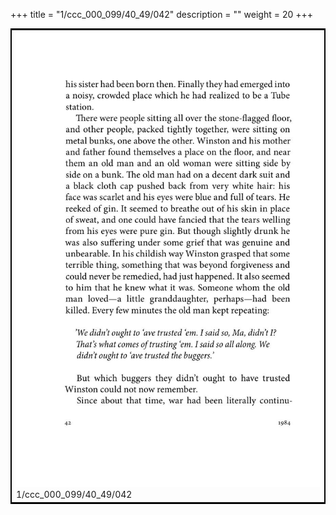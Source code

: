 +++
title = "1/ccc_000_099/40_49/042"
description = ""
weight = 20
+++

<table style="border:2px solid black;max-width:800px;max-height:800px;" 
><tr><td><img class="center-fit-jpg"
src="/jpg_/out_jpg_1984__042.jpg"  >1/ccc_000_099/40_49/042</img></td></tr></table>